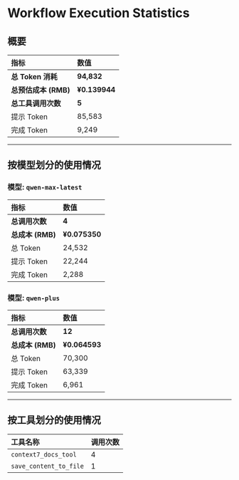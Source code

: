 # Workflow Execution Statistics

## 概要

| 指标 | 数值 |
| :--- | :--- |
| **总 Token 消耗** | **94,832** |
| **总预估成本 (RMB)** | **¥0.139944** |
| **总工具调用次数** | **5** |
| 提示 Token | 85,583 |
| 完成 Token | 9,249 |

---

## 按模型划分的使用情况


### 模型: `qwen-max-latest`

| 指标 | 数值 |
| :--- | :--- |
| **总调用次数** | **4** |
| **总成本 (RMB)** | **¥0.075350** |
| 总 Token | 24,532 |
| 提示 Token | 22,244 |
| 完成 Token | 2,288 |

### 模型: `qwen-plus`

| 指标 | 数值 |
| :--- | :--- |
| **总调用次数** | **12** |
| **总成本 (RMB)** | **¥0.064593** |
| 总 Token | 70,300 |
| 提示 Token | 63,339 |
| 完成 Token | 6,961 |

---

## 按工具划分的使用情况

| 工具名称 | 调用次数 |
| :--- | :--- |
| `context7_docs_tool` | 4 |
| `save_content_to_file` | 1 |
